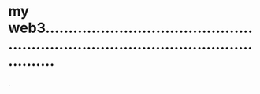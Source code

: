 # my web3............................................................................................................
.
